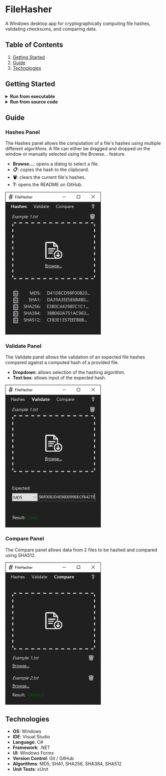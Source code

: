 # FileHasher

A Windows desktop app for cryptographically computing file hashes, validating checksums, and comparing data.

## Table of Contents

1. [Getting Started](#getting-started)
2. [Guide](#guide)
3. [Technologies](#technologies)

## Getting Started

<details>
<summary><strong>Run from executable</strong></summary>

1. Download [FileHasher-x64.exe](https://github.com/EvanHei/FileHasher/releases/download/v1.0.0/FileHasher-x64.exe) or [FileHasher-x86.exe](https://github.com/EvanHei/FileHasher/releases/download/v1.0.0/FileHasher-x86.exe) depending on your architecture.

   | File               | SHA-256                                                            |
   | ------------------ | ------------------------------------------------------------------ |
   | FileHasher-x64.exe | `957e1f2be0ce074192af620edcfadef2805765ed99efc09b54fef98f349c9ff7` |
   | FileHasher-x86.exe | `1d9ca1aab24bbe53d2ddfa69be1d7c04681b60ba941a16d768ce37f438c21190` |

2. Double-click the executable, click "More info", and then click "Run anyway". This prompt will disappear the next time FileHasher is run.

   <img src="./images/MoreInfo.png" width="350"><img src="./images/RunAnyway.png" width="350">

</details>

<details>
<summary><strong>Run from source code</strong></summary>

1. Download the .NET SDK from Microsoft's website <a href="https://dotnet.microsoft.com/download"> here</a> or verify installation by running the following command:

   ```bash
   dotnet --version
   ```

2. Navigate to FileHasher/WinFormsUI/ and launch with the following command:

   ```bash
   dotnet run
   ```

</details>

## Guide

### Hashes Panel

The Hashes panel allows the computation of a file's hashes using multiple different algorithms. A file can either be dragged and dropped on the window or manually selected using the Browse... feature.

- **Browse...**: opens a dialog to select a file.
- **📋**: copies the hash to the clipboard.
- **🗑️**: clears the current file's hashes.
- **❔**: opens the README on GitHub.

<img src="./images/HashesPanel.png" width="300">

### Validate Panel

The Validate panel allows the validation of an expected file hashes compared against a computed hash of a provided file.

- **Dropdown**: allows selection of the hashing algorithm.
- **Text box**: allows input of the expected hash.

<img src="./images/ValidatePanel.png" width="300">

### Compare Panel

The Compare panel allows data from 2 files to be hashed and compared using SHA512.

<img src="./images/ComparePanel.png" width="300">

## Technologies

- **OS**: Windows
- **IDE**: Visual Studio
- **Language**: C#
- **Framework**: .NET
- **UI**: Windows Forms
- **Version Control**: Git / GitHub
- **Algorithms**: MD5, SHA1, SHA256, SHA384, SHA512
- **Unit Tests**: xUnit

